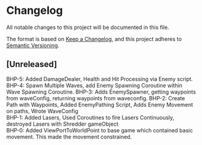# Changelog
All notable changes to this project will be documented in this file.

The format is based on [Keep a Changelog](https://keepachangelog.com/en/1.0.0/),
and this project adheres to [Semantic Versioning](https://semver.org/spec/v2.0.0.html).

## [Unreleased]  
BHP-5: Added DamageDealer, Health and Hit Processing via Enemy script.
BHP-4: Spawn Multiple Waves, add Enemy Spawning Coroutine within Wave Spawning Coroutine. 
BHP-3: Adds EnemySpawner, getting waypoints from waveConfig, returning waypoints from waveconfig.
BHP-2: Create Path with Waypoints, Added EnemyPathing Script, Adds Enemy Movement on paths, Wrote WaveConfig  
BHP-1: Added Lasers, Used Coroutines to fire Lasers Continuously, destroyed Lasers with Shredder gameObject  
BHP-0: Added ViewPortToWorldPoint to base game which contained basic movement. This made the movement constrained.  
